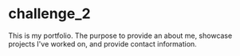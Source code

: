 # challenge_2

This is my portfolio. The purpose to provide an about me, showcase projects I've worked on, and provide contact information.
